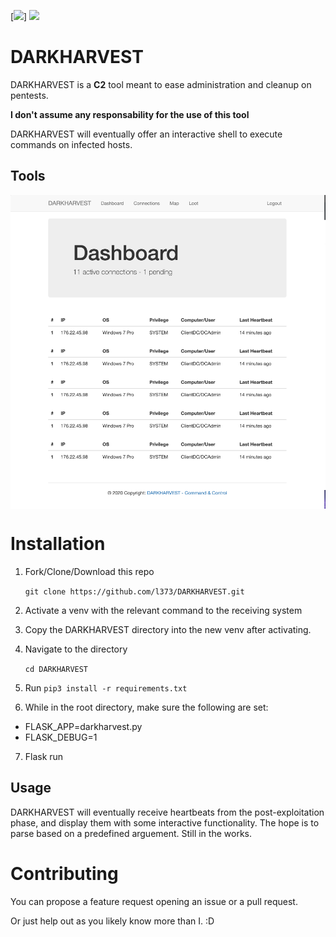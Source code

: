 [![](https://img.shields.io/badge/license-MIT-blue)]
[![](https://img.shields.io/badge/language-Python3-red)](https://img.shields.io/badge/language-Python3-red)



# DARKHARVEST
DARKHARVEST is a **C2** tool meant to ease administration and cleanup on pentests.

**I don't assume any responsability for the use of this tool**

DARKHARVEST will eventually offer an interactive shell to execute commands on infected hosts.
## Tools
<p align="center">
<img align="center" src="cmd.png" width="600">
</p>


# Installation
1. Fork/Clone/Download this repo

    `git clone https://github.com/l373/DARKHARVEST.git`

2. Activate a venv with the relevant command to the receiving system

3. Copy the DARKHARVEST directory into the new venv after activating.

4. Navigate to the directory

    `cd DARKHARVEST`

5. Run `pip3 install -r requirements.txt`

6.  While in the root directory, make sure the following are set:
- FLASK_APP=darkharvest.py
- FLASK_DEBUG=1

7. Flask run

## Usage

DARKHARVEST will eventually receive heartbeats from the post-exploitation phase, and 
display them with some interactive functionality. The hope is to parse based on a predefined
arguement. Still in the works.

# Contributing
You can propose a feature request opening an issue or a pull request.

Or just help out as you likely know more than I. :D
